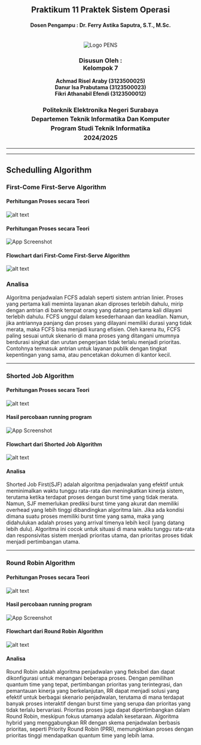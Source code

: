 <div align="center">
  <h2 style="text-align: center;font-weight: bold">Praktikum 11
Praktek Sistem Operasi</br></h2>
  <h4 style="text-align: center;">Dosen Pengampu : Dr. Ferry Astika Saputra, S.T., M.Sc.</h4>
</div>
<br />
<div align="center">
  <img src="https://upload.wikimedia.org/wikipedia/id/4/44/Logo_PENS.png" alt="Logo PENS">
  <h3 style="text-align: center;">Disusun Oleh : <br>Kelompok 7</h3>
  <p style="text-align: center;">
    <strong>Achmad Risel Araby (3123500025)</strong><br>
    <strong>Danur Isa Prabutama (3123500023)</strong><br>
    <strong>Fikri Athanabil Efendi (3123500012)</strong>

  </p>

<h3 style="text-align: center;line-height: 1.5">Politeknik Elektronika Negeri Surabaya<br>Departemen Teknik Informatika Dan Komputer<br>Program Studi Teknik Informatika<br>2024/2025</h3>
  <hr><hr>
</div>

## Schedulling Algorithm
### First-Come First-Serve Algorithm
#### Perhitungan Proses secara Teori
![alt text](image/firstcomefirstserve.JPG)

#### Perhitungan Proses secara Teori
![App Screenshot](https://github.com/aerochops/SysOp-3123500012/blob/main/week11/image/FCFS-Hasil.png?raw=true)

#### Flowchart dari First-Come First-Serve Algorithm
![alt text](image/FCFS-Flowchart.jpg)

### Analisa
Algoritma penjadwalan FCFS adalah seperti sistem antrian linier. Proses yang pertama kali meminta layanan akan diproses terlebih dahulu, mirip dengan antrian di bank tempat orang yang datang pertama kali dilayani terlebih dahulu.
FCFS unggul dalam kesederhanaan dan keadilan. Namun, jika antriannya panjang dan proses yang dilayani memiliki durasi yang tidak merata, maka FCFS bisa menjadi kurang efisien.
Oleh karena itu, FCFS paling sesuai untuk skenario di mana proses yang ditangani umumnya berdurasi singkat dan urutan pengerjaan tidak terlalu menjadi prioritas. Contohnya termasuk antrian untuk layanan publik dengan tingkat kepentingan yang sama, atau pencetakan dokumen di kantor kecil.

___

### Shorted Job  Algorithm
#### Perhitungan Proses secara Teori
![alt text](image/sjf.png)

#### Hasil percobaan running program
![App Screenshot](https://github.com/aerochops/SysOp-3123500012/blob/main/week11/image/RR-Hasil.png?raw=true)

#### Flowchart dari Shorted Job Algorithm
![alt text](image/sjf.drawio.png)

#### Analisa
Shorted Job First(SJF) adalah algoritma penjadwalan yang efektif untuk meminimalkan waktu tunggu rata-rata dan meningkatkan kinerja sistem, terutama ketika terdapat proses dengan burst time yang tidak merata. Namun, SJF memerlukan prediksi burst time yang akurat dan memiliki overhead yang lebih tinggi dibandingkan algoritma lain.  Jika ada kondisi dimana suatu proses memiliki burst time yang sama, maka yang didahulukan adalah proses yang arrival timenya lebih kecil (yang datang lebih dulu). Algoritma ini cocok untuk situasi di mana waktu tunggu rata-rata dan responsivitas sistem menjadi prioritas utama, dan prioritas proses tidak menjadi pertimbangan utama. 

___

### Round Robin Algorithm
#### Perhitungan Proses secara Teori
![alt text](image/round-robin.png)

#### Hasil percobaan running program
![App Screenshot](https://github.com/aerochops/SysOp-3123500012/blob/main/week11/image/SJF-Hasil.png?raw=true)

#### Flowchart dari Round Robin Algorithm
![alt text](image/Round-Robin-Flowchart.jpg)

#### Analisa 
Round Robin adalah algoritma penjadwalan yang fleksibel dan dapat dikonfigurasi untuk menangani beberapa proses. Dengan pemilihan quantum time yang tepat, pertimbangan prioritas yang terintegrasi, dan pemantauan kinerja yang berkelanjutan, RR dapat menjadi solusi yang efektif untuk berbagai skenario penjadwalan, terutama di mana terdapat banyak proses interaktif dengan burst time yang serupa dan prioritas yang tidak terlalu bervariasi. Prioritas proses juga dapat dipertimbangkan dalam Round Robin, meskipun fokus utamanya adalah kesetaraan. Algoritma hybrid yang menggabungkan RR dengan skema penjadwalan berbasis prioritas, seperti Priority Round Robin (PRR), memungkinkan proses dengan prioritas tinggi mendapatkan quantum time yang lebih lama.

